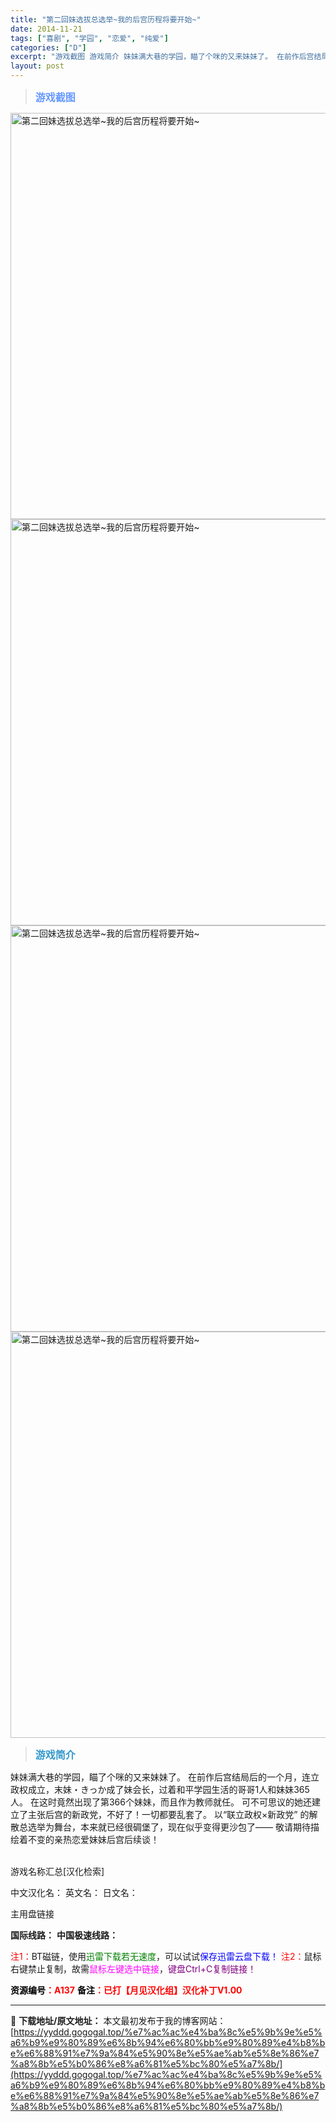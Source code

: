 ```yaml
---
title: "第二回妹选拔总选举~我的后宫历程将要开始~"
date: 2014-11-21
tags: ["喜剧", "学园", "恋爱", "纯爱"]
categories: ["D"]
excerpt: "游戏截图 游戏简介 妹妹满大巷的学园，瞄了个咪的又来妹妹了。 在前作后宫结局后的一个月，连立政权成立，末妹・きっか成了妹会长，过着和平学园生活的哥哥1人和妹妹365人。 在这时竟然出现了第366个妹妹，而且作为教师就任。 可不可思议的她还建立了主张后宫的新政党，不好了！一切都要乱套了。 以“联立政权&hellip;"
layout: post
---
```


<div>
<blockquote><b><span style="font-size: 12pt; color: #6699ff;">游戏截图</span></b></blockquote>
<div><img title="点击放大" src="https://yyddd.gogogal.top/wp-content/uploads/2025/04/20250429_6810eead0d6c5.webp" alt="第二回妹选拔总选举~我的后宫历程将要开始~" width="650" /></div>
<div><img title="点击放大" src="https://yyddd.gogogal.top/wp-content/uploads/2025/04/20250429_6810eeae81cc0.webp" alt="第二回妹选拔总选举~我的后宫历程将要开始~" width="650" /></div>
<div><img title="点击放大" src="https://yyddd.gogogal.top/wp-content/uploads/2025/04/20250429_6810eeb0d7739.webp" alt="第二回妹选拔总选举~我的后宫历程将要开始~" width="650" /></div>
<div><img title="点击放大" src="https://yyddd.gogogal.top/wp-content/uploads/2025/04/20250429_6810eeb5acac9.webp" alt="第二回妹选拔总选举~我的后宫历程将要开始~" width="650" /></div>
<blockquote><b><span style="font-size: 12pt; color: #3399cc;">游戏简介</span></b></blockquote>
<div>妹妹满大巷的学园，瞄了个咪的又来妹妹了。
在前作后宫结局后的一个月，连立政权成立，末妹・きっか成了妹会长，过着和平学园生活的哥哥1人和妹妹365人。
在这时竟然出现了第366个妹妹，而且作为教师就任。
可不可思议的她还建立了主张后宫的新政党，不好了！一切都要乱套了。
以“联立政权×新政党” 的解散总选举为舞台，本来就已经很碉堡了，现在似乎变得更沙包了——
敬请期待描绘着不变的亲热恋爱妹妹后宫后续谈！</div>
&nbsp;

游戏名称汇总[汉化检索]

中文汉化名：
英文名：
日文名：
</div>
<div class="panel panel-primary">
<div class="panel-heading">主用盘链接</div>
<div class="panel-body">

<b>国际线路：</b>
<b>中国极速线路：</b>


<span style="color: #ff0000;">注1：</span>BT磁链，使用<span style="color: #008000;">迅雷下载若无速度</span>，可以试试<span style="color: #0000ff;">保存迅雷云盘下载！</span>
<span style="color: #ff0000;">注2：</span>鼠标右键禁止复制，故需<span style="color: #ff00ff;">鼠标左键选中链接</span>，<span style="color: #800080;">键盘Ctrl+C复制链接！</span>

</div>
<div class="panel-footer"><span style="color: #ff0000;"><b><span style="color: #000000;">资源编号</span>：A137</b></span>
<span style="color: #ff0000;"><b><span style="color: #000000;">备注</span>：已打【月见汉化组】汉化补丁V1.00</b></span></div>
</div>

---
📖 **下载地址/原文地址：** 本文最初发布于我的博客网站：[https://yyddd.gogogal.top/%e7%ac%ac%e4%ba%8c%e5%9b%9e%e5%a6%b9%e9%80%89%e6%8b%94%e6%80%bb%e9%80%89%e4%b8%be%e6%88%91%e7%9a%84%e5%90%8e%e5%ae%ab%e5%8e%86%e7%a8%8b%e5%b0%86%e8%a6%81%e5%bc%80%e5%a7%8b/](https://yyddd.gogogal.top/%e7%ac%ac%e4%ba%8c%e5%9b%9e%e5%a6%b9%e9%80%89%e6%8b%94%e6%80%bb%e9%80%89%e4%b8%be%e6%88%91%e7%9a%84%e5%90%8e%e5%ae%ab%e5%8e%86%e7%a8%8b%e5%b0%86%e8%a6%81%e5%bc%80%e5%a7%8b/)
